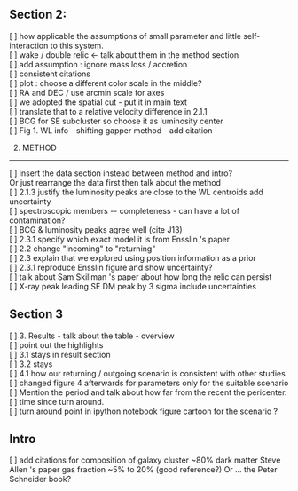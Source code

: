 Section 2: 
--------
[ ] how applicable the assumptions of small parameter and little
self-interaction to this system.   
[ ] wake / double relic <- talk about them in the method section    
[ ] add assumption : ignore mass loss / accretion   
[ ] consistent citations  
[ ] plot : choose a different color scale in the middle?  
[ ] RA and DEC / use arcmin scale for axes   
[ ] we adopted the spatial cut - put it in main text   
	[ ] translate that to a relative velocity difference in 2.1.1   
[ ] BCG for SE subcluster so choose it as luminosity center   
[ ] Fig 1. WL info - shifting gapper method - add citation   

2. METHOD  
-------
[ ] insert the data section instead between method and intro?    
Or just rearrange the data first then talk about the method   
[ ] 2.1.3 justify the luminosity peaks are close to the WL centroids
add uncertainty   
[ ] spectroscopic members -- completeness - can have a lot of
contamination?  
[ ] BCG & luminosity peaks agree well (cite J13)   
[ ] 2.3.1 specify which exact model it is from Ensslin 's paper    
[ ] 2.2 change "incoming" to "returning"   
[ ] 2.3 explain that we explored using position information as a prior    
[ ] 2.3.1 reproduce Ensslin figure and show uncertainty?   
[ ] talk about Sam Skillman 's paper about how long the relic can persist  
[ ] X-ray peak leading SE DM peak by 3 sigma include uncertainties   

Section 3 
--------
[ ] 3. Results - talk about the table - overview   
[ ] point out the highlights   
[ ] 3.1 stays in result section   
[ ] 3.2 stays   
[ ] 4.1 how our returning / outgoing scenario is consistent with other
studies  
[ ] changed figure 4 afterwards for parameters only for the suitable
scenario  
[ ] Mention the period and talk about how far from the recent the
pericenter.   
[ ] time since turn around.  
[ ] turn around point in ipython notebook figure 
cartoon for the scenario ?   


Intro
-----
[ ] add citations for composition of galaxy cluster ~80% dark matter
Steve Allen 's paper gas fraction ~5% to 20% (good reference?)
Or ... the Peter Schneider book? 
